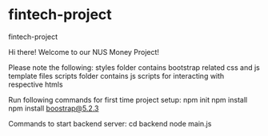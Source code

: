 # fintech-project
fintech-project

Hi there! Welcome to our NUS Money Project!

Please note the following:
styles folder contains bootstrap related css and js template files
scripts folder contains js scripts for interacting with respective htmls

Run following commands for first time project setup:
npm init
npm install 
npm install boostrap@5.2.3

Commands to start backend server:
cd backend
node main.js
